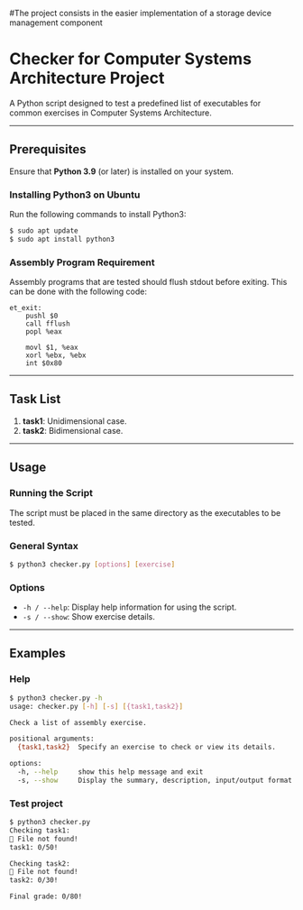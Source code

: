 #The project consists in the easier implementation of a storage device management component


# Checker for Computer Systems Architecture Project

A Python script designed to test a predefined list of executables for common exercises in Computer Systems Architecture.

---

## Prerequisites
Ensure that **Python 3.9** (or later) is installed on your system.

### Installing Python3 on Ubuntu
Run the following commands to install Python3:
```bash
$ sudo apt update
$ sudo apt install python3
```

### Assembly Program Requirement

Assembly programs that are tested should flush stdout before exiting. This can be done with the following code:

```assembly
et_exit:
    pushl $0
    call fflush
    popl %eax
    
    movl $1, %eax
    xorl %ebx, %ebx
    int $0x80
```

---

## Task List

1. **task1**: Unidimensional case.
2. **task2**: Bidimensional case.

---

## Usage

### Running the Script 

The script must be placed in the same directory as the executables to be tested.

### General Syntax

```bash
$ python3 checker.py [options] [exercise]
```

### Options

* `-h / --help`: Display help information for using the script.
* `-s / --show`: Show exercise details.

---

## Examples

### Help

```bash
$ python3 checker.py -h
usage: checker.py [-h] [-s] [{task1,task2}]

Check a list of assembly exercise.

positional arguments:
  {task1,task2}  Specify an exercise to check or view its details.

options:
  -h, --help     show this help message and exit
  -s, --show     Display the summary, description, input/output format.
```

### Test project

```bash
$ python3 checker.py 
Checking task1:
🔴 File not found!
task1: 0/50!

Checking task2:
🔴 File not found!
task2: 0/30!

Final grade: 0/80!
```
